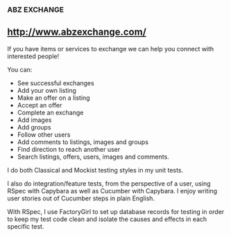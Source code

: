 ### ABZ EXCHANGE

## http://www.abzexchange.com/

If you have items or services to exchange we can help you connect with interested people!

You can:

* See successful exchanges
* Add your own listing
* Make an offer on a listing
* Accept an offer
* Complete an exchange
* Add images
* Add groups
* Follow other users
* Add comments to listings, images and groups
* Find direction to reach another user
* Search listings, offers, users, images and comments.

I do both Classical and Mockist testing styles in my unit tests.

I also do integration/feature tests, from the perspective of a user, using RSpec with Capybara as well as Cucumber with Capybara. I enjoy writing user stories out of Cucumber steps in plain English.

With RSpec, I use FactoryGirl to set up database records for testing in order to keep my test code clean and isolate the causes and effects in each specific test.
